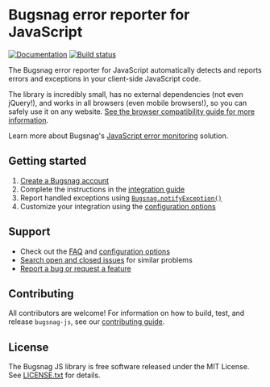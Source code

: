 # Bugsnag error reporter for JavaScript
[![Documentation](https://img.shields.io/badge/docs-latest-blue.svg)](https://docs.bugsnag.com/platforms/browsers)
[![Build status](https://travis-ci.org/bugsnag/bugsnag-js.svg?branch=master)](https://travis-ci.org/bugsnag/bugsnag-js)

The Bugsnag error reporter for JavaScript automatically detects and reports
errors and exceptions in your client-side JavaScript code.

The library is incredibly small, has no external dependencies (not even
jQuery!), and works in all browsers (even mobile browsers!), so you can safely
use it on any website.
[See the browser compatibility guide for more information](https://docs.bugsnag.com/platforms/browsers/compatibility/).

Learn more about Bugsnag's [JavaScript error
monitoring](https://bugsnag.com/platforms/javascript) solution.

## Getting started

1. [Create a Bugsnag account](https://bugsnag.com)
2. Complete the instructions in the [integration guide](https://docs.bugsnag.com/platform/browsers)
3. Report handled exceptions using
   [`Bugsnag.notifyException()`](https://docs.bugsnag.com/platforms/browsers/#reporting-handled-exceptions)
4. Customize your integration using the
   [configuration options](https://docs.bugsnag.com/platforms/browsers/configuration-options/)

## Support

* Check out the [FAQ](https://docs.bugsnag.com/platforms/browsers/faq/) and [configuration options](https://docs.bugsnag.com/platforms/browsers/configuration-options/)
* [Search open and closed issues](https://github.com/bugsnag/bugsnag-js/issues?q=is%3Aissue) for similar problems
* [Report a bug or request a feature](https://github.com/bugsnag/bugsnag-js/issues/new)

## Contributing

All contributors are welcome! For information on how to build, test, and release
`bugsnag-js`, see our
[contributing guide](https://github.com/bugsnag/bugsnag-js/blob/master/CONTRIBUTING.md).

## License

The Bugsnag JS library is free software released under the MIT License. See
[LICENSE.txt](https://github.com/bugsnag/bugsnag-js/blob/master/LICENSE.txt) for
details.
